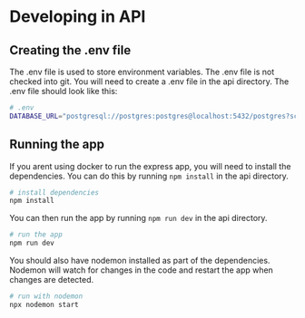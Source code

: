 # Developing in API

## Creating the .env file

The .env file is used to store environment variables. The .env file is not checked into git. You will need to create a .env file in the api directory. The .env file should look like this:

```bash
# .env
DATABASE_URL="postgresql://postgres:postgres@localhost:5432/postgres?schema=public"
```

## Running the app

If you arent using docker to run the express app, you will need to install the dependencies. You can do this by running `npm install` in the api directory.

```bash
# install dependencies
npm install
```

You can then run the app by running `npm run dev` in the api directory.

```bash
# run the app
npm run dev
```

You should also have nodemon installed as part of the dependencies. Nodemon will watch for changes in the code and restart the app when changes are detected.

```bash
# run with nodemon
npx nodemon start
```
